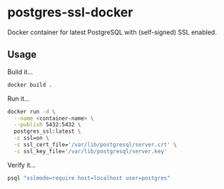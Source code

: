 # postgres-ssl-docker

Docker container for latest PostgreSQL with (self-signed) SSL enabled.

## Usage

Build it...

```bash
docker build .
```

Run it...

```bash
docker run -d \
  --name <container-name> \
  --publish 5432:5432 \
  postgres_ssl:latest \
  -c ssl=on \
  -c ssl_cert_file='/var/lib/postgresql/server.crt' \
  -c ssl_key_file='/var/lib/postgresql/server.key'
```

Verify it...

```bash
psql "sslmode=require host=localhost user=postgres"
```